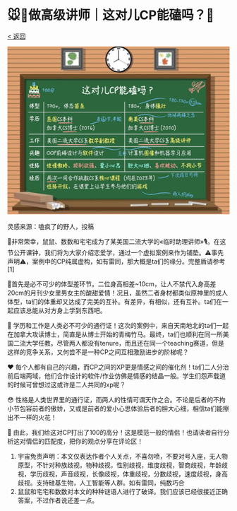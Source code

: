 # 🐭🔢做高级讲师｜这对儿CP能磕吗？👾

[< 返回](intro.md)

![恋情](images/SMCP.jpg)

灵感来源：嗑疯了的野人，投稿

👏非常荣幸，鼠鼠、数数和宅宅成为了某美国二流大学的«临时助理讲师»🎙️。在这节公开课钟，我们将为大家介绍恋爱学，通过一个虚拟案例来作为铺垫。⚠️事先声明⚠️，案例中的CP纯属虚构，如有雷同，那大概是ta们的缘分。完整盾请参考[1]

🧍首先是必不可少的体型差环节。二位身高相差~10cm，让人不禁代入身高差20cm的月刊少女里男女主的酸甜爱情！况且，虽然二者身材都类似原神里的成人体型，ta们的体重却又达成了完美的互补。有差异，有相似，还有互补。ta们在一起应该总能从对方身上学到东西吧。

🏫 学历和工作是人类必不可少的通行证！这次的案例中，来自天南地北的ta们一起在加拿大攻读博士，简直是从博士开始的青梅竹马。最终，ta们也顺利在同一所美国二流大学任教。尽管两人都没有tenure，而且还在同一个teaching赛道，但是这样的竞争关系，又何尝不是一种CP之间互相激励进步的阶梯呢？

❤️ 每个人都有自己的兴趣，而CP之间的XP更是情感之间的催化剂！ta们二人分治前后端两域，他们合作设计的软件/作业仿佛是情感的结晶一般。学生们怨声载道的时候可曾想过这或许是二人共同的xp呢？

😳 性格是人类世界里的通行证，而两人的性情可谓天作之合。不论是后者的不拘小节包容前者的傲娇，又或是前者的爱小心思体验后者的胆大心细，相信ta们能擦出不一样的火花！

💯 由此，我们给这对CP打出了100的高分！这是模范一般的情侣！也请读者自行分析这对情侣的匹配度，把你的观点分享在评论区！

1. 宇宙免责声明：本文仅表达作者个人关点，不喜勿喷，不要对号入座，无人物原型，不针对种族歧视，物种歧视，性别歧视，维度歧视，智商歧视，年龄歧视，学历歧视，声音歧视，长像歧视，体重歧视，分数歧视，速度歧视，身高歧视。支持硅基生物，人工智能等人群。如有雷同，纯数巧合
2. 鼠鼠和宅宅和数数对本文的种种谜语人进行了破译。我们应该已经很接近正确答案，不过作者说还差一点。